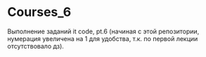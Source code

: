# Courses_6
Выполнение заданий it code, pt.6 (начиная с этой репозитории, нумерация увеличена на 1 для удобства, т.к. по первой лекции отсутствовало дз).
